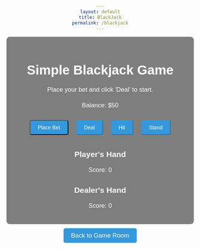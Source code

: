 ```yaml
---
layout: default
title: BlackJack
permalink: /blackjack
---
```


<html lang="en">
<head>
    <meta charset="UTF-8">
    <meta name="viewport" content="width=device-width, initial-scale=1.0">
    <title>Simple Blackjack Game</title>
    <style>
        body {
            background-image: url('images/blackjacktable.png');
            background-size: cover;
            background-position: center center;
            background-attachment: fixed;
            margin: 0;
            font-family: 'Arial', sans-serif;
            color: #ffffff; /* Text color */
            text-align: center;
            padding: 50px; /* Add padding to the content */
        }
        .textbox {
            background: rgba(0, 0, 0, 0.5);
            border: 1px solid #ffffff;
            padding: 20px;
            margin: 20px;
            border-radius: 10px;
            max-width: 600px;
            margin: auto;
        }
        h1 {
            font-size: 2.5em;
            margin-bottom: 20px;
        }
        p {
            font-size: 1.2em;
            line-height: 1.5;
        }
        .button-container {
            display: flex;
            justify-content: center;
        }
        .button {
            margin: 10px;
            padding: 10px 20px;
            font-size: 1em;
            text-decoration: none;
            color: #ffffff;
            background-color: #3498db; /* Button color */
            border-radius: 5px;
            cursor: pointer;
        }
        .card {
            display: inline-block;
            margin: 5px;
            padding: 10px;
            background-color: #ffffff; /* White filling */
            color: #000000; /* Text color */
            border-radius: 5px;
            box-shadow: 0 4px 8px rgba(0, 0, 0, 0.1);
        }
    </style>
</head>
<body>

  <div class="textbox">
    <h1>Simple Blackjack Game</h1>
    <p id="bet-info">Place your bet and click 'Deal' to start.</p>
    <p id="balance">Balance: $50</p>
    <div id="game">
      <div class="button-container">
        <button class="button" onclick="placeBet()">Place Bet</button>
        <button class="button" onclick="deal()" id="dealButton" disabled>Deal</button>
        <button class="button" onclick="hit()" id="hitButton" disabled>Hit</button>
        <button class="button" onclick="stand()" id="standButton" disabled>Stand</button>
      </div>   
      <div id="player-hand">
        <h2>Player's Hand</h2>
        <div id="player-cards"></div>
        <p id="player-score">Score: 0</p>
      </div>      
      <div id="dealer-hand">
        <h2>Dealer's Hand</h2>
        <div id="dealer-cards"></div>
        <p id="dealer-score">Score: 0</p>
      </div>
    </div>
  </div>

  <script>
    let playerHand = [];
    let dealerHand = [];
    let playerScore = 0;
    let dealerScore = 0;
    let userBet = 0;
    let balance = 50; // Starting balance

    function placeBet() {
      userBet = parseInt(prompt("Place your bet (at least $5):"));

      if (!isNaN(userBet) && userBet >= 5 && userBet <= balance) {
        balance -= userBet;
        document.getElementById('balance').innerText = `Balance: $${balance}`;
        document.getElementById('bet-info').innerText = 'Bet placed. Click "Deal" to start.';
        document.getElementById('dealButton').disabled = false;
        document.getElementById('hitButton').disabled = true;
        document.getElementById('standButton').disabled = true;
      } else {
        alert("Please place a valid bet (at least $5 and within your balance).");
      }
    }

    function deal() {
      playerHand = [];
      dealerHand = [];
      playerScore = 0;
      dealerScore = 0;

      document.getElementById('bet-info').innerText = 'Playing...';
      clearTable();
      
      // Deal two cards to the player and dealer
      hitPlayer();
      hitDealer();
      hitPlayer();
      hitDealer();

      updateScores();

      // Enable Hit and Stand buttons after dealing
      document.getElementById('hitButton').disabled = false;
      document.getElementById('standButton').disabled = false;
    }

    function hit() {
      // Deal a card to the player
      hitPlayer();

      // Check for bust
      if (playerScore > 21) {
        document.getElementById('bet-info').innerText = 'Player busts! Dealer wins.';
        endGame();
      }
    }

    function stand() {
      // Dealer's turn
      while (dealerScore < 17) {
        hitDealer();
      }

      // Determine the winner
      determineWinner();
    }

    function hitPlayer() {
      const card = getRandomCard();
      playerHand.push(card);
      displayCard(card, 'player-cards');
      updatePlayerScore();
    }

    function hitDealer() {
      const card = getRandomCard();
      dealerHand.push(card);
      displayCard(card, 'dealer-cards');
      updateDealerScore();
    }

    function getRandomCard() {
      const cards = ['2', '3', '4', '5', '6', '7', '8', '9', '10', 'J', 'Q', 'K', 'A'];
      const randomIndex = Math.floor(Math.random() * cards.length);
      return cards[randomIndex];
    }

    function displayCard(card, target) {
      const cardElement = document.createElement('div');
      cardElement.innerText = card;
      document.getElementById(target).appendChild(cardElement);
    }

    function updatePlayerScore() {
      playerScore = calculateScore(playerHand);
      document.getElementById('player-score').innerText = `Score: ${playerScore}`;
    }

    function updateDealerScore() {
      dealerScore = calculateScore(dealerHand);
      document.getElementById('dealer-score').innerText = `Score: ${dealerScore}`;
    }

    function calculateScore(hand) {
      let score = 0;
      let hasAce = false;

      for (const card of hand) {
        if (card === 'A') {
          hasAce = true;
          score += 11;
        } else if (card === 'K' || card === 'Q' || card === 'J') {
          score += 10;
        } else {
          score += parseInt(card);
        }
      }

      // Handle Aces
      if (hasAce && score > 21) {
        score -= 10;
      }

      return score;
    }

    function determineWinner() {
      if (playerScore > 21) {
        document.getElementById('bet-info').innerText = 'Player busts! Dealer wins.';
      } else if (dealerScore > 21) {
        document.getElementById('bet-info').innerText = 'Dealer busts! Player wins $' + userBet * 2;
      } else if (playerScore > dealerScore) {
        document.getElementById('bet-info').innerText = 'Player wins $' + userBet * 2;
      } else if (playerScore < dealerScore) {
        document.getElementById('bet-info').innerText = 'Dealer wins. You lose $' + userBet;
      } else {
        document.getElementById('bet-info').innerText = 'It\'s a tie! Your bet is returned.';
      }

      endGame();
    }

    function endGame() {
      balance += playerScore > dealerScore ? userBet * 2 : playerScore < dealerScore ? 0 : userBet;
      document.getElementById('balance').innerText = `Balance: $${balance}`;
      document.getElementById('bet-info').innerText += ' Click "Place Bet" to play again.';
      document.getElementById('dealButton').disabled = true;
      document.getElementById('hitButton').disabled = true;
      document.getElementById('standButton').disabled = true;
    }

    function clearTable() {
      document.getElementById('player-cards').innerHTML = '';
      document.getElementById('dealer-cards').innerHTML = '';
    }

    function updateScores() {
      updatePlayerScore();
      updateDealerScore();
    }
  </script>
<a href="https://jaydenchen17.github.io/casinosim/casinoroom" class="button">Back to Game Room</a>
</body>
</html>
